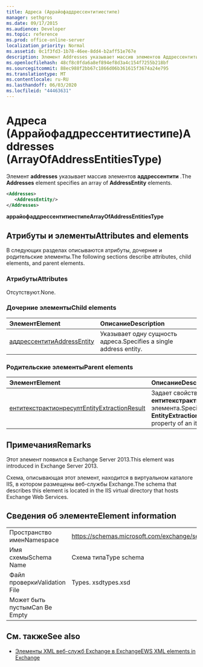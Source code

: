 ```yaml
---
title: Адреса (Аррайофаддрессентитиестипе)
manager: sethgros
ms.date: 09/17/2015
ms.audience: Developer
ms.topic: reference
ms.prod: office-online-server
localization_priority: Normal
ms.assetid: 0c1f3fd3-1b78-46ee-8dd4-b2aff51e767e
description: Элемент Addresses указывает массив элементов Аддрессентити.
ms.openlocfilehash: 48cf8c0fda6a8ef894ef8d3a4c154f7255b218bf
ms.sourcegitcommit: 88ec988f2bb67c1866d06b361615f3674a24e795
ms.translationtype: MT
ms.contentlocale: ru-RU
ms.lasthandoff: 06/03/2020
ms.locfileid: "44463631"
---
```

# <a name="addresses-arrayofaddressentitiestype"></a><span data-ttu-id="12f03-103">Адреса (Аррайофаддрессентитиестипе)</span><span class="sxs-lookup"><span data-stu-id="12f03-103">Addresses (ArrayOfAddressEntitiesType)</span></span>

<span data-ttu-id="12f03-104">Элемент **addresses** указывает массив элементов **аддрессентити** .</span><span class="sxs-lookup"><span data-stu-id="12f03-104">The **Addresses** element specifies an array of **AddressEntity** elements.</span></span> 
  
```XML
<Addresses>
   <AddressEntity/>
</Addresses>
```

 <span data-ttu-id="12f03-105">**аррайофаддрессентитиестипе**</span><span class="sxs-lookup"><span data-stu-id="12f03-105">**ArrayOfAddressEntitiesType**</span></span>
## <a name="attributes-and-elements"></a><span data-ttu-id="12f03-106">Атрибуты и элементы</span><span class="sxs-lookup"><span data-stu-id="12f03-106">Attributes and elements</span></span>

<span data-ttu-id="12f03-107">В следующих разделах описываются атрибуты, дочерние и родительские элементы.</span><span class="sxs-lookup"><span data-stu-id="12f03-107">The following sections describe attributes, child elements, and parent elements.</span></span>
  
### <a name="attributes"></a><span data-ttu-id="12f03-108">Атрибуты</span><span class="sxs-lookup"><span data-stu-id="12f03-108">Attributes</span></span>

<span data-ttu-id="12f03-109">Отсутствуют.</span><span class="sxs-lookup"><span data-stu-id="12f03-109">None.</span></span>
  
### <a name="child-elements"></a><span data-ttu-id="12f03-110">Дочерние элементы</span><span class="sxs-lookup"><span data-stu-id="12f03-110">Child elements</span></span>

|<span data-ttu-id="12f03-111">**Элемент**</span><span class="sxs-lookup"><span data-stu-id="12f03-111">**Element**</span></span>|<span data-ttu-id="12f03-112">**Описание**</span><span class="sxs-lookup"><span data-stu-id="12f03-112">**Description**</span></span>|
|:-----|:-----|
|[<span data-ttu-id="12f03-113">аддрессентити</span><span class="sxs-lookup"><span data-stu-id="12f03-113">AddressEntity</span></span>](addressentity.md) <br/> |<span data-ttu-id="12f03-114">Указывает одну сущность адреса.</span><span class="sxs-lookup"><span data-stu-id="12f03-114">Specifies a single address entity.</span></span>  <br/> |
   
### <a name="parent-elements"></a><span data-ttu-id="12f03-115">Родительские элементы</span><span class="sxs-lookup"><span data-stu-id="12f03-115">Parent elements</span></span>

|<span data-ttu-id="12f03-116">**Элемент**</span><span class="sxs-lookup"><span data-stu-id="12f03-116">**Element**</span></span>|<span data-ttu-id="12f03-117">**Описание**</span><span class="sxs-lookup"><span data-stu-id="12f03-117">**Description**</span></span>|
|:-----|:-----|
|[<span data-ttu-id="12f03-118">ентитекстрактионресулт</span><span class="sxs-lookup"><span data-stu-id="12f03-118">EntityExtractionResult</span></span>](entityextractionresult.md) <br/> |<span data-ttu-id="12f03-119">Задает свойство **ентитекстрактионресулт** элемента.</span><span class="sxs-lookup"><span data-stu-id="12f03-119">Specifies the **EntityExtractionResult** property of an item.</span></span>  <br/> |
   
## <a name="remarks"></a><span data-ttu-id="12f03-120">Примечания</span><span class="sxs-lookup"><span data-stu-id="12f03-120">Remarks</span></span>

<span data-ttu-id="12f03-121">Этот элемент появился в Exchange Server 2013.</span><span class="sxs-lookup"><span data-stu-id="12f03-121">This element was introduced in Exchange Server 2013.</span></span>
  
<span data-ttu-id="12f03-122">Схема, описывающая этот элемент, находится в виртуальном каталоге IIS, в котором размещены веб-службы Exchange.</span><span class="sxs-lookup"><span data-stu-id="12f03-122">The schema that describes this element is located in the IIS virtual directory that hosts Exchange Web Services.</span></span>
  
## <a name="element-information"></a><span data-ttu-id="12f03-123">Сведения об элементе</span><span class="sxs-lookup"><span data-stu-id="12f03-123">Element information</span></span>

|||
|:-----|:-----|
|<span data-ttu-id="12f03-124">Пространство имен</span><span class="sxs-lookup"><span data-stu-id="12f03-124">Namespace</span></span>  <br/> |https://schemas.microsoft.com/exchange/services/2006/types  <br/> |
|<span data-ttu-id="12f03-125">Имя схемы</span><span class="sxs-lookup"><span data-stu-id="12f03-125">Schema Name</span></span>  <br/> |<span data-ttu-id="12f03-126">Схема типа</span><span class="sxs-lookup"><span data-stu-id="12f03-126">Type schema</span></span>  <br/> |
|<span data-ttu-id="12f03-127">Файл проверки</span><span class="sxs-lookup"><span data-stu-id="12f03-127">Validation File</span></span>  <br/> |<span data-ttu-id="12f03-128">Types. xsd</span><span class="sxs-lookup"><span data-stu-id="12f03-128">types.xsd</span></span>  <br/> |
|<span data-ttu-id="12f03-129">Может быть пустым</span><span class="sxs-lookup"><span data-stu-id="12f03-129">Can Be Empty</span></span>  <br/> ||
   
## <a name="see-also"></a><span data-ttu-id="12f03-130">См. также</span><span class="sxs-lookup"><span data-stu-id="12f03-130">See also</span></span>

- [<span data-ttu-id="12f03-131">Элементы XML веб-служб Exchange в Exchange</span><span class="sxs-lookup"><span data-stu-id="12f03-131">EWS XML elements in Exchange</span></span>](ews-xml-elements-in-exchange.md)


